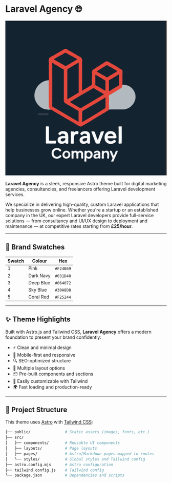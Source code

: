 # Laravel Agency 🌐

![Cover](https://raw.githubusercontent.com/laravelcompany/laravelcompany.com/refs/heads/main/public/laravel-company-logo.svg)

**Laravel Agency** is a sleek, responsive Astro theme built for digital marketing agencies, consultancies, and freelancers offering Laravel development services.

We specialize in delivering high-quality, custom Laravel applications that help businesses grow online. Whether you're a startup or an established company in the UK, our expert Laravel developers provide full-service solutions — from consultancy and UI/UX design to deployment and maintenance — at competitive rates starting from **£25/hour**.

---

## 🎨 Brand Swatches

| Swatch | Colour       | Hex       |
|--------|--------------|-----------|
| 1      | Pink         | `#F24B69` |
| 2      | Dark Navy    | `#031D40` |
| 3      | Deep Blue    | `#064072` |
| 4      | Sky Blue     | `#30A8D8` |
| 5      | Coral Red    | `#F25244` |

---

## ✨ Theme Highlights

Built with Astro.js and Tailwind CSS, **Laravel Agency** offers a modern foundation to present your brand confidently:

- ⚡ Clean and minimal design
- 📱 Mobile-first and responsive
- 🔍 SEO-optimized structure
- 📐 Multiple layout options
- 📦 Pre-built components and sections
- 🧩 Easily customizable with Tailwind
- 🌍 Fast loading and production-ready

---

## 📁 Project Structure

This theme uses [Astro](https://astro.build) with [Tailwind CSS](https://tailwindcss.com):

```bash
├── public/               # Static assets (images, fonts, etc.)
├── src/
│   ├── components/       # Reusable UI components
│   ├── layouts/          # Page layouts
│   ├── pages/            # Astro/Markdown pages mapped to routes
│   └── styles/           # Global styles and Tailwind config
├── astro.config.mjs      # Astro configuration
├── tailwind.config.js    # Tailwind config
└── package.json          # Dependencies and scripts
